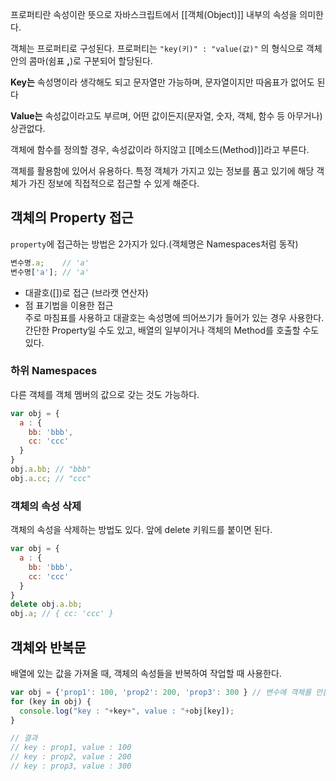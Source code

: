 프로퍼티란 속성이란 뜻으로 자바스크립트에서 [[객체(Object)]] 내부의 속성을 의미한다.

객체는 프로퍼티로 구성된다. 프로퍼티는 `"key(키)" : "value(값)"` 의 형식으로 객체 안의 콤마(쉼표 **,**)로 구분되어 할당된다. 

**Key는** 속성명이라 생각해도 되고 문자열만 가능하며, 문자열이지만 따옴표가 없어도 된다

**Value는** 속성값이라고도 부르며, 어떤 값이든지(문자열, 숫자, 객체, 함수 등 아무거나) 상관없다.  

객체에 함수를 정의할 경우, 속성값이라 하지않고 [[메소드(Method)]]라고 부른다.  

객체를 활용함에 있어서 유용하다. 
특정 객체가 가지고 있는 정보를 품고 있기에 해당 객체가 가진 정보에 직접적으로 접근할 수 있게 해준다.

## 객체의 Property 접근

`property`에 접근하는 방법은 2가지가 있다.(객체명은 Namespaces처럼 동작)

```js
변수명.a;    // 'a'
변수명['a']; // 'a'
```

- 대괄호([])로 접근 (브라캣 연산자)
- 점 표기법을 이용한 접근  
    주로 마침표를 사용하고 대괄호는 속성명에 띄어쓰기가 들어가 있는 경우 사용한다.  
    간단한 Property일 수도 있고, 배열의 일부이거나 객체의 Method를 호출할 수도 있다.

### 하위 Namespaces

다른 객체를 객체 멤버의 값으로 갖는 것도 가능하다.

```js
var obj = {
  a : {
    bb: 'bbb',
    cc: 'ccc'
  }
}
obj.a.bb; // "bbb"
obj.a.cc; // "ccc"
```


### 객체의 속성 삭제

객체의 속성을 삭제하는 방법도 있다. 앞에 delete 키워드를 붙이면 된다.

```js
var obj = {
  a : {
    bb: 'bbb',
    cc: 'ccc'
  }
}
delete obj.a.bb;
obj.a; // { cc: 'ccc' }
```

## 객체와 반복문

배열에 있는 값을 가져올 때, 객체의 속성들을 반복하여 작업할 때 사용한다.

```js
var obj = {'prop1': 100, 'prop2': 200, 'prop3': 300 } // 변수에 객체를 만듬.
for (key in obj) {
  console.log("key : "+key+", value : "+obj[key]);
}

// 결과
// key : prop1, value : 100
// key : prop2, value : 200
// key : prop3, value : 300
```